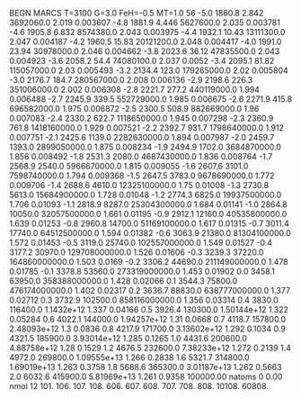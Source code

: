 BEGN
MARCS T=3100 G=3.0 FeH=-0.5 MT=1.0
                  56
-5.0 1860.8 2.842 3692060.0 2.019 0.003607 
-4.8 1881.9 4.446 5627600.0 2.035 0.003781 
-4.6 1905.8 6.832 8574380.0 2.043 0.003975 
-4.4 1932.1 10.43 13111300.0 2.047 0.004187 
-4.2 1960.5 15.83 20121200.0 2.048 0.004417 
-4.0 1991.0 23.94 30978000.0 2.046 0.004662 
-3.8 2023.6 36.12 47835500.0 2.043 0.004923 
-3.6 2058.2 54.4 74080100.0 2.037 0.0052 
-3.4 2095.1 81.82 115057000.0 2.03 0.005493 
-3.2 2134.4 123.0 179265000.0 2.02 0.005804 
-3.0 2176.7 184.7 280567000.0 2.008 0.006136 
-2.9 2198.6 226.3 351006000.0 2.002 0.006308 
-2.8 2221.7 277.2 440119000.0 1.994 0.006488 
-2.7 2245.9 339.5 552729000.0 1.985 0.006675 
-2.6 2271.9 415.8 696582000.0 1.975 0.006872 
-2.5 2300.5 508.9 882669000.0 1.96 0.007083 
-2.4 2330.2 622.7 1118650000.0 1.945 0.007298 
-2.3 2360.9 761.8 1418160000.0 1.929 0.007521 
-2.2 2392.7 931.7 1798640000.0 1.912 0.007751 
-2.1 2425.6 1139.0 2282630000.0 1.894 0.007987 
-2.0 2459.7 1393.0 2899050000.0 1.875 0.008234 
-1.9 2494.9 1702.0 3684870000.0 1.856 0.008492 
-1.8 2531.3 2080.0 4687430000.0 1.836 0.008764 
-1.7 2568.9 2540.0 5966670000.0 1.815 0.009055 
-1.6 2607.6 3101.0 7598740000.0 1.794 0.009368 
-1.5 2647.5 3783.0 9678690000.0 1.772 0.009706 
-1.4 2688.6 4610.0 12325100000.0 1.75 0.01008 
-1.3 2730.8 5613.0 15684900000.0 1.728 0.01048 
-1.2 2774.3 6825.0 19937500000.0 1.706 0.01093 
-1.1 2818.9 8287.0 25304300000.0 1.684 0.01141 
-1.0 2864.8 10050.0 32057500000.0 1.661 0.01195 
-0.9 2912.1 12160.0 40535800000.0 1.639 0.01253 
-0.8 2960.8 14700.0 51169100000.0 1.617 0.01315 
-0.7 3011.4 17740.0 64512500000.0 1.594 0.01382 
-0.6 3063.9 21380.0 81304100000.0 1.572 0.01453 
-0.5 3119.0 25740.0 102557000000.0 1.549 0.01527 
-0.4 3177.2 30970.0 129708000000.0 1.526 0.01606 
-0.3 3239.3 37220.0 164860000000.0 1.503 0.0169 
-0.2 3306.2 44690.0 211149000000.0 1.478 0.01785 
-0.1 3378.8 53560.0 273319000000.0 1.453 0.01902 
0.0 3458.1 63950.0 358388000000.0 1.428 0.02066 
0.1 3544.3 75800.0 476174000000.0 1.402 0.02317 
0.2 3636.7 88830.0 638777000000.0 1.377 0.02712 
0.3 3732.9 102500.0 858116000000.0 1.356 0.03314 
0.4 3830.0 116400.0 1.1432e+12 1.337 0.04166 
0.5 3926.4 130300.0 1.50144e+12 1.322 0.05284 
0.6 4022.1 144000.0 1.94257e+12 1.31 0.0668 
0.7 4118.7 157800.0 2.48093e+12 1.3 0.0836 
0.8 4217.9 171700.0 3.13602e+12 1.292 0.1034 
0.9 4321.5 185900.0 3.93014e+12 1.285 0.1265 
1.0 4431.6 200600.0 4.88758e+12 1.28 0.1529 
1.2 4676.5 232600.0 7.38233e+12 1.272 0.2139 
1.4 4972.0 269800.0 1.09555e+13 1.266 0.2838 
1.6 5321.7 314800.0 1.69019e+13 1.263 0.3758 
1.8 5688.6 365300.0 3.01187e+13 1.262 0.5663 
2.0 6032.6 415900.0 5.81969e+13 1.261 0.9358 
100000.00
natoms              0      0.00
nmol          12
          101.         106.       107.      108.         606.        607.        608.
          707.         708.       808.    10108.       60808.
